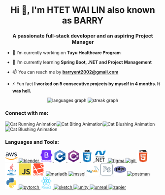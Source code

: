 <h1 align="center">Hi 👋, I'm HTET WAI LIN also known as BARRY</h1>
<h3 align="center">A passionate full-stack developer and an aspiring Project Manager</h3>

- 🔭 I’m currently working on **Tuyu Healthcare Program**

- 🌱 I’m currently learning **Spring Boot, .NET and Project Management**

- 📫 You can reach me by **barryent2002@gmail.com**

- ⚡ Fun fact **I worked on 5 consecutive projects by myself in 4 months. It was hell.**

<div align="center"><img src="https://github-readme-stats.vercel.app/api/top-langs?username=htetwailinbarry&locale=en&hide_title=false&layout=compact&card_width=230&langs_count=5&theme=dracula&hide_border=false" height="150" alt="languages graph"/>
<img src="https://streak-stats.demolab.com?user=htetwailinbarry&locale=en&mode=daily&theme=dark&hide_border=false&border_radius=5&order=3" height="150" alt="streak graph"  /></div>


<h3 align="left">Connect with me:</h3>
<p align="left">
</p>

<img src="https://media2.giphy.com/media/v1.Y2lkPTc5MGI3NjExMXI4dWQ5eHkxMXV6MHMyeTBqaTllY3lsM2dqaGg1NDI1c3c2a2Z3aiZlcD12MV9pbnRlcm5hbF9naWZfYnlfaWQmY3Q9cw/JpYdtQifMv3SAsnf8j/giphy.webp" alt="Cat Running Animation" height="200px" width="200px"><img src="https://media1.giphy.com/media/v1.Y2lkPTc5MGI3NjExdGEyN3ZxaHNkdDU3a2Vtb2Npc3Vrc3pseXN3MWxyOTUycmJtNnEzdiZlcD12MV9pbnRlcm5hbF9naWZfYnlfaWQmY3Q9cw/4OlLLtVKZpYflrFeK9/giphy.webp" alt="Cat Biting Animation" height="200px" width="200px"><img src="https://media3.giphy.com/media/v1.Y2lkPTc5MGI3NjExcTZrNzI2YzdqaXVvNzlsc2I3bzk0Z204MjBxYnJlcGVxcDB3cndhayZlcD12MV9pbnRlcm5hbF9naWZfYnlfaWQmY3Q9cw/qZxQNTbLLBwNvBuCRA/200w.webp" alt="Cat Blushing Animation" height="200px" width="200px"><img src="https://media3.giphy.com/media/v1.Y2lkPTc5MGI3NjExZzIxYzVzZWhpeGV6eXdqZW5sNTc0dWVmN3Jnd3oxdGVrZjRmemh5aiZlcD12MV9pbnRlcm5hbF9naWZfYnlfaWQmY3Q9cw/BmfDRHdpLw6sszpKp9/giphy.webp" alt="Cat Blushing Animation" height="150px" width="200px">

<h3 align="left">Languages and Tools:</h3>
<p align="left"> <a href="https://aws.amazon.com" target="_blank" rel="noreferrer"> <img src="https://raw.githubusercontent.com/devicons/devicon/master/icons/amazonwebservices/amazonwebservices-original-wordmark.svg" alt="aws" width="40" height="40"/> </a> <a href="https://www.blender.org/" target="_blank" rel="noreferrer"> <img src="https://download.blender.org/branding/community/blender_community_badge_white.svg" alt="blender" width="40" height="40"/> </a> <a href="https://getbootstrap.com" target="_blank" rel="noreferrer"> <img src="https://raw.githubusercontent.com/devicons/devicon/master/icons/bootstrap/bootstrap-plain-wordmark.svg" alt="bootstrap" width="40" height="40"/> </a> <a href="https://www.w3schools.com/cpp/" target="_blank" rel="noreferrer"> <img src="https://raw.githubusercontent.com/devicons/devicon/master/icons/cplusplus/cplusplus-original.svg" alt="cplusplus" width="40" height="40"/> </a> <a href="https://www.w3schools.com/cs/" target="_blank" rel="noreferrer"> <img src="https://raw.githubusercontent.com/devicons/devicon/master/icons/csharp/csharp-original.svg" alt="csharp" width="40" height="40"/> </a> <a href="https://www.w3schools.com/css/" target="_blank" rel="noreferrer"> <img src="https://raw.githubusercontent.com/devicons/devicon/master/icons/css3/css3-original-wordmark.svg" alt="css3" width="40" height="40"/> </a> <a href="https://dotnet.microsoft.com/" target="_blank" rel="noreferrer"> <img src="https://raw.githubusercontent.com/devicons/devicon/master/icons/dot-net/dot-net-original-wordmark.svg" alt="dotnet" width="40" height="40"/> </a> <a href="https://www.figma.com/" target="_blank" rel="noreferrer"> <img src="https://www.vectorlogo.zone/logos/figma/figma-icon.svg" alt="figma" width="40" height="40"/> </a> <a href="https://git-scm.com/" target="_blank" rel="noreferrer"> <img src="https://www.vectorlogo.zone/logos/git-scm/git-scm-icon.svg" alt="git" width="40" height="40"/> </a> <a href="https://www.w3.org/html/" target="_blank" rel="noreferrer"> <img src="https://raw.githubusercontent.com/devicons/devicon/master/icons/html5/html5-original-wordmark.svg" alt="html5" width="40" height="40"/> </a> <a href="https://www.java.com" target="_blank" rel="noreferrer"> <img src="https://raw.githubusercontent.com/devicons/devicon/master/icons/java/java-original.svg" alt="java" width="40" height="40"/> </a> <a href="https://developer.mozilla.org/en-US/docs/Web/JavaScript" target="_blank" rel="noreferrer"> <img src="https://raw.githubusercontent.com/devicons/devicon/master/icons/javascript/javascript-original.svg" alt="javascript" width="40" height="40"/> </a> <a href="https://laravel.com/" target="_blank" rel="noreferrer"> <img src="https://raw.githubusercontent.com/devicons/devicon/master/icons/laravel/laravel-plain-wordmark.svg" alt="laravel" width="40" height="40"/> </a> <a href="https://mariadb.org/" target="_blank" rel="noreferrer"> <img src="https://www.vectorlogo.zone/logos/mariadb/mariadb-icon.svg" alt="mariadb" width="40" height="40"/> </a> <a href="https://www.microsoft.com/en-us/sql-server" target="_blank" rel="noreferrer"> <img src="https://www.svgrepo.com/show/303229/microsoft-sql-server-logo.svg" alt="mssql" width="40" height="40"/> </a> <a href="https://www.mysql.com/" target="_blank" rel="noreferrer"> <img src="https://raw.githubusercontent.com/devicons/devicon/master/icons/mysql/mysql-original-wordmark.svg" alt="mysql" width="40" height="40"/> </a> <a href="https://www.photoshop.com/en" target="_blank" rel="noreferrer"> <img src="https://raw.githubusercontent.com/devicons/devicon/master/icons/photoshop/photoshop-line.svg" alt="photoshop" width="40" height="40"/> </a> <a href="https://www.php.net" target="_blank" rel="noreferrer"> <img src="https://raw.githubusercontent.com/devicons/devicon/master/icons/php/php-original.svg" alt="php" width="40" height="40"/> </a> <a href="https://postman.com" target="_blank" rel="noreferrer"> <img src="https://www.vectorlogo.zone/logos/getpostman/getpostman-icon.svg" alt="postman" width="40" height="40"/> </a> <a href="https://www.python.org" target="_blank" rel="noreferrer"> <img src="https://raw.githubusercontent.com/devicons/devicon/master/icons/python/python-original.svg" alt="python" width="40" height="40"/> </a> <a href="https://pytorch.org/" target="_blank" rel="noreferrer"> <img src="https://www.vectorlogo.zone/logos/pytorch/pytorch-icon.svg" alt="pytorch" width="40" height="40"/> </a> <a href="https://reactjs.org/" target="_blank" rel="noreferrer"> <img src="https://raw.githubusercontent.com/devicons/devicon/master/icons/react/react-original-wordmark.svg" alt="react" width="40" height="40"/> </a> <a href="https://www.sketch.com/" target="_blank" rel="noreferrer"> <img src="https://www.vectorlogo.zone/logos/sketchapp/sketchapp-icon.svg" alt="sketch" width="40" height="40"/> </a> <a href="https://unity.com/" target="_blank" rel="noreferrer"> <img src="https://www.vectorlogo.zone/logos/unity3d/unity3d-icon.svg" alt="unity" width="40" height="40"/> </a> <a href="https://unrealengine.com/" target="_blank" rel="noreferrer"> <img src="https://raw.githubusercontent.com/kenangundogan/fontisto/036b7eca71aab1bef8e6a0518f7329f13ed62f6b/icons/svg/brand/unreal-engine.svg" alt="unreal" width="40" height="40"/> </a> <a href="https://zapier.com" target="_blank" rel="noreferrer"> <img src="https://www.vectorlogo.zone/logos/zapier/zapier-icon.svg" alt="zapier" width="40" height="40"/> </a> </p>
